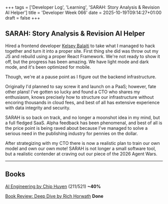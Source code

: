 +++
tags = ['Developer Log', 'Learning', 'SARAH: Story Analysis & Revision AI Helper']
title = 'Developer Week 066'
date = 2025-10-19T09:14:27+01:00
draft = false
+++

## SARAH: Story Analysis & Revision AI Helper

Hired a frontend developer [Kelsey Balajti](https://www.linkedin.com/in/kelsey-balajti-111684203/) to take what I managed to hack together and turn it into a proper site. First thing she did was throw out my JS and rebuild using a proper React Framework. We're not ready to show it off, but the progress has been amazing. We have light mode and dark mode, and it's been optimized for mobile.

Though, we're at a pause point as I figure out the backend infrastructure.

Originally I'd planned to say screw it and launch on a PaaS; however, fate other plans! I've gotten so lucky and found a CTO who shares my enthusiasm, knows precisely how to structure our infrastructure without encoring thousands in cloud fees, and best of all has extensive experience with data integrity and security.

SARAH is so back on track, and no longer a moonshot idea in my mind, but a full fledged SaaS. Alpha feedback has been phenomenal, and best of all is the price point is being raved about because I've managed to solve a serious need in the publishing industry for pennies on the dollar.

After strategizing with my CTO there is now a realistic plan to train our own model and own our own mote! SARAH is not longer a small software tool, but a realistic contender at craving out our piece of the 2026 Agent Wars.

---

## Books

[AI Engineering by Chip Huyen](https://www.oreilly.com/library/view/ai-engineering/9781098166298/) (211/521) **~40%**

[Book Review: Deep Dive by Rich Horwath](https://pbrazeale.github.io/posts/book-review-deep-dive/) **Done**

